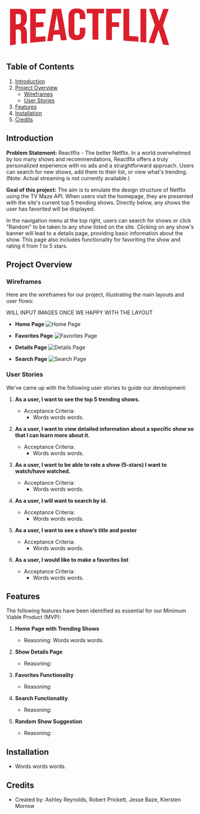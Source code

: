 ![Project Logo](public/images/REACTFLIX-LOGO.png)

## Table of Contents

1. [Introduction](#introduction)
2. [Project Overview](#project-overview)
   - [Wireframes](#wireframes)
   - [User Stories](#user-stories)
3. [Features](#features)
4. [Installation](#installation)
5. [Credits](#credits)

## Introduction

**Problem Statement:** Reactflix - The better Netflix. In a world overwhelmed by too many shows and recommendations, Reactflix offers a truly personalized experience with no ads and a straightforward approach. Users can search for new shows, add them to their list, or view what's trending. (Note: Actual streaming is not currently available.)

**Goal of this project:** The aim is to emulate the design structure of Netflix using the TV Maze API. When users visit the homepage, they are presented with the site's current top 5 trending shows. Directly below, any shows the user has favorited will be displayed. 

In the navigation menu at the top right, users can search for shows or click "Random" to be taken to any show listed on the site. Clicking on any show's banner will lead to a details page, providing basic information about the show. This page also includes functionality for favoriting the show and rating it from 1 to 5 stars.

## Project Overview

### Wireframes

Here are the wireframes for our project, illustrating the main layouts and user flows:

WILL INPUT IMAGES ONCE WE HAPPY WITH THE LAYOUT

- **Home Page**
  ![Home Page](wireframes/home-page.png)

- **Favorites Page**
  ![Favorites Page](wireframes/favorites-page.png)

- **Details Page**
  ![Details Page](wireframes/details-page.png)

- **Search Page**
  ![Search Page ](wireframes/search-page.png)


### User Stories

We've came up with the following user stories to guide our development:

1. **As a user, I want to see the top 5 trending shows.**
   - Acceptance Criteria:
     - Words words words.

2. **As a user, I want to view detailed information about a specific show so that I can learn more about it.**
   - Acceptance Criteria:
     - Words words words.

3. **As a user, I want to be able to rate a show (5-stars) I want to watch/have watched.**
   - Acceptance Criteria:
     - Words words words.

4. **As a user, I will want to search by id.**
   - Acceptance Criteria:
     - Words words words.

5. **As a user, I want to see a show’s title and poster**
   - Acceptance Criteria:
     - Words words words.
    
6. **As a user, I would like to make a favorites list**
   - Acceptance Criteria:
     - Words words words.

## Features

The following features have been identified as essential for our Minimum Viable Product (MVP):

1. **Home Page with Trending Shows**
   - Reasoning: Words words words.

2. **Show Details Page**
   - Reasoning: 

3. **Favorites Functionality**
   - Reasoning: 

4. **Search Functionality**
   - Reasoning: 

5. **Random Show Suggestion**
   - Reasoning: 

## Installation

- Words words words.

## Credits
- Created by: Ashley Reynolds, Robert Prickett, Jesse Baze, Kiersten Morrow
